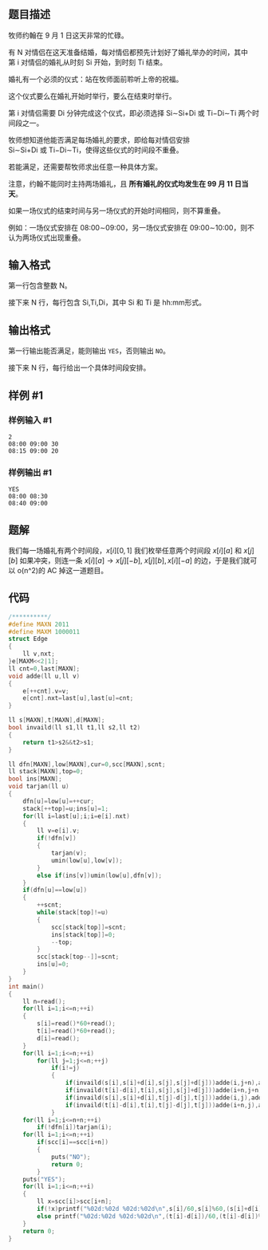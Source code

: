 # 
## 题目描述
牧师约翰在 9 月 1 日这天非常的忙碌。

有 N 对情侣在这天准备结婚，每对情侣都预先计划好了婚礼举办的时间，其中第 i 对情侣的婚礼从时刻 Si 开始，到时刻 Ti 结束。

婚礼有一个必须的仪式：站在牧师面前聆听上帝的祝福。

这个仪式要么在婚礼开始时举行，要么在结束时举行。

第 i 对情侣需要 Di 分钟完成这个仪式，即必须选择 Si∼Si+Di 或 Ti−Di∼Ti 两个时间段之一。

牧师想知道他能否满足每场婚礼的要求，即给每对情侣安排Si∼Si+Di 或 Ti−Di∼Ti，使得这些仪式的时间段不重叠。

若能满足，还需要帮牧师求出任意一种具体方案。

注意，约翰不能同时主持两场婚礼，且 **所有婚礼的仪式均发生在 99 月 11 日当天**。

如果一场仪式的结束时间与另一场仪式的开始时间相同，则不算重叠。

例如：一场仪式安排在 08:00∼09:00，另一场仪式安排在 09:00∼10:00，则不认为两场仪式出现重叠。

## 输入格式

第一行包含整数 N。

接下来 N 行，每行包含 Si,Ti,Di，其中 Si 和 Ti 是 hh:mm形式。

## 输出格式
第一行输出能否满足，能则输出 `YES`，否则输出 `NO`。

接下来 N 行，每行给出一个具体时间段安排。


## 样例 #1

### 样例输入 #1

```
2
08:00 09:00 30
08:15 09:00 20
```

### 样例输出 #1

```
YES
08:00 08:30
08:40 09:00
```


## 题解
我们每一场婚礼有两个时间段，$x[i][0,1]$ 我们枚举任意两个时间段 $x[i][a]$ 和 $x[j][b]$ 如果冲突，则连一条 $x[i][a]\to x[j][-b]$, $x[j][b],x[i][-a]$ 的边，于是我们就可以 o(n^2)的 AC 掉这一道题目。
## 代码
```cpp
/**********/
#define MAXN 2011
#define MAXM 1000011
struct Edge
{
    ll v,nxt;
}e[MAXM<<2|1];
ll cnt=0,last[MAXN];
void adde(ll u,ll v)
{
    e[++cnt].v=v;
    e[cnt].nxt=last[u],last[u]=cnt;
}

ll s[MAXN],t[MAXN],d[MAXN];
bool invaild(ll s1,ll t1,ll s2,ll t2)
{
    return t1>s2&&t2>s1;
}

ll dfn[MAXN],low[MAXN],cur=0,scc[MAXN],scnt;
ll stack[MAXN],top=0;
bool ins[MAXN];
void tarjan(ll u)
{
    dfn[u]=low[u]=++cur;
    stack[++top]=u;ins[u]=1;
    for(ll i=last[u];i;i=e[i].nxt)
    {
        ll v=e[i].v;
        if(!dfn[v])
        {
            tarjan(v);
            umin(low[u],low[v]);
        }
        else if(ins[v])umin(low[u],dfn[v]);
    }
    if(dfn[u]==low[u])
    {
        ++scnt;
        while(stack[top]!=u)
        {
            scc[stack[top]]=scnt;
            ins[stack[top]]=0;
            --top;
        }
        scc[stack[top--]]=scnt;
        ins[u]=0;
    }
}
int main()
{
    ll n=read();
    for(ll i=1;i<=n;++i)
    {
        s[i]=read()*60+read();
        t[i]=read()*60+read();
        d[i]=read();
    }
    for(ll i=1;i<=n;++i)
        for(ll j=1;j<=n;++j)
            if(i!=j)
            {
                if(invaild(s[i],s[i]+d[i],s[j],s[j]+d[j]))adde(i,j+n),adde(j,i+n);
                if(invaild(t[i]-d[i],t[i],s[j],s[j]+d[j]))adde(i+n,j+n),adde(j,i);
                if(invaild(s[i],s[i]+d[i],t[j]-d[j],t[j]))adde(i,j),adde(j+n,i+n);
                if(invaild(t[i]-d[i],t[i],t[j]-d[j],t[j]))adde(i+n,j),adde(j+n,i);
            }
    for(ll i=1;i<=n+n;++i)
        if(!dfn[i])tarjan(i);
    for(ll i=1;i<=n;++i)
        if(scc[i]==scc[i+n])
        {
            puts("NO");
            return 0;
        }
    puts("YES");
    for(ll i=1;i<=n;++i)
    {
        ll x=scc[i]>scc[i+n];
        if(!x)printf("%02d:%02d %02d:%02d\n",s[i]/60,s[i]%60,(s[i]+d[i])/60,(s[i]+d[i])%60);
        else printf("%02d:%02d %02d:%02d\n",(t[i]-d[i])/60,(t[i]-d[i])%60,t[i]/60,t[i]%60);
    }
    return 0;
}


```